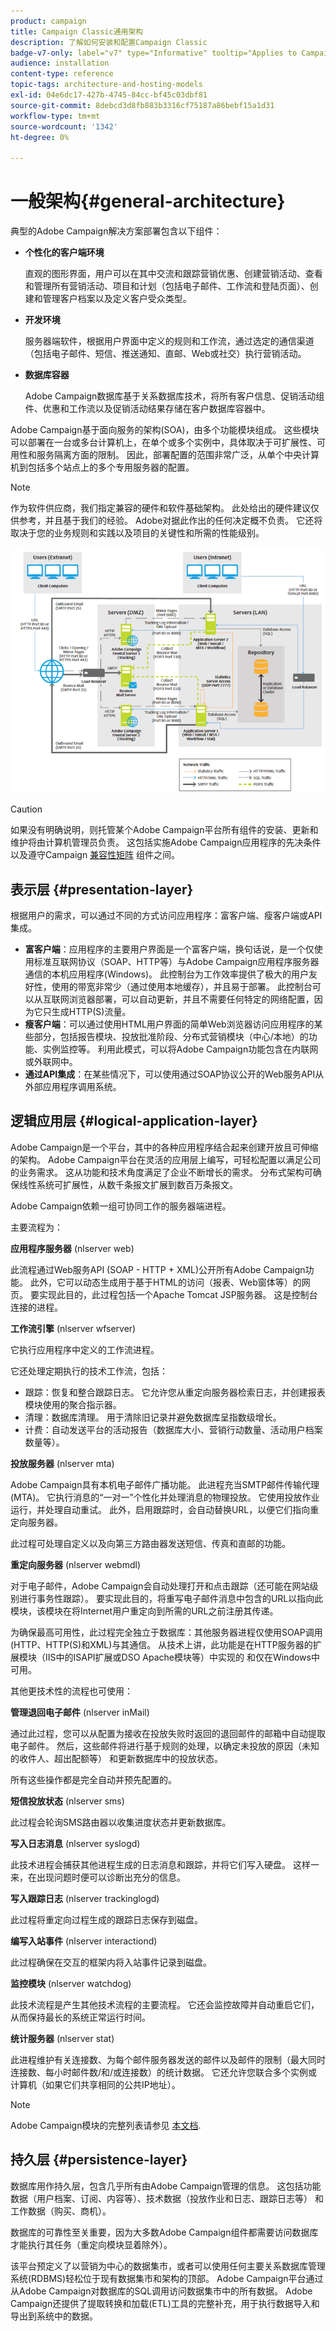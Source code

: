 ```yaml
---
product: campaign
title: Campaign Classic通用架构
description: 了解如何安装和配置Campaign Classic
badge-v7-only: label="v7" type="Informative" tooltip="Applies to Campaign Classic v7 only"
audience: installation
content-type: reference
topic-tags: architecture-and-hosting-models
exl-id: 04e6dc17-427b-4745-84cc-bf45c03dbf81
source-git-commit: 8debcd3d8fb883b3316cf75187a86bebf15a1d31
workflow-type: tm+mt
source-wordcount: '1342'
ht-degree: 0%

---
```


# 一般架构{#general-architecture}



典型的Adobe Campaign解决方案部署包含以下组件：

* **个性化的客户端环境**

   直观的图形界面，用户可以在其中交流和跟踪营销优惠、创建营销活动、查看和管理所有营销活动、项目和计划（包括电子邮件、工作流和登陆页面）、创建和管理客户档案以及定义客户受众类型。

* **开发环境**

   服务器端软件，根据用户界面中定义的规则和工作流，通过选定的通信渠道（包括电子邮件、短信、推送通知、直邮、Web或社交）执行营销活动。

* **数据库容器**

   Adobe Campaign数据库基于关系数据库技术，将所有客户信息、促销活动组件、优惠和工作流以及促销活动结果存储在客户数据库容器中。

Adobe Campaign基于面向服务的架构(SOA)，由多个功能模块组成。 这些模块可以部署在一台或多台计算机上，在单个或多个实例中，具体取决于可扩展性、可用性和服务隔离方面的限制。 因此，部署配置的范围非常广泛，从单个中央计算机到包括多个站点上的多个专用服务器的配置。

>[!NOTE]
>
>作为软件供应商，我们指定兼容的硬件和软件基础架构。 此处给出的硬件建议仅供参考，并且基于我们的经验。 Adobe对据此作出的任何决定概不负责。 它还将取决于您的业务规则和实践以及项目的关键性和所需的性能级别。

![](assets/s_ncs_install_architecture.png)

>[!CAUTION]
>
>如果没有明确说明，则托管某个Adobe Campaign平台所有组件的安装、更新和维护将由计算机管理员负责。 这包括实施Adobe Campaign应用程序的先决条件以及遵守Campaign [兼容性矩阵](../../rn/using/compatibility-matrix.md) 组件之间。

## 表示层 {#presentation-layer}

根据用户的需求，可以通过不同的方式访问应用程序：富客户端、瘦客户端或API集成。

* **富客户端**：应用程序的主要用户界面是一个富客户端，换句话说，是一个仅使用标准互联网协议（SOAP、HTTP等）与Adobe Campaign应用程序服务器通信的本机应用程序(Windows)。 此控制台为工作效率提供了极大的用户友好性，使用的带宽非常少（通过使用本地缓存），并且易于部署。 此控制台可以从互联网浏览器部署，可以自动更新，并且不需要任何特定的网络配置，因为它只生成HTTP(S)流量。
* **瘦客户端**：可以通过使用HTML用户界面的简单Web浏览器访问应用程序的某些部分，包括报告模块、投放批准阶段、分布式营销模块（中心/本地）的功能、实例监控等。 利用此模式，可以将Adobe Campaign功能包含在内联网或外联网中。
* **通过API集成**：在某些情况下，可以使用通过SOAP协议公开的Web服务API从外部应用程序调用系统。

## 逻辑应用层 {#logical-application-layer}

Adobe Campaign是一个平台，其中的各种应用程序结合起来创建开放且可伸缩的架构。 Adobe Campaign平台在灵活的应用层上编写，可轻松配置以满足公司的业务需求。 这从功能和技术角度满足了企业不断增长的需求。 分布式架构可确保线性系统可扩展性，从数千条报文扩展到数百万条报文。

Adobe Campaign依赖一组可协同工作的服务器端进程。

主要流程为：

**应用程序服务器** (nlserver web)

此流程通过Web服务API (SOAP - HTTP + XML)公开所有Adobe Campaign功能。 此外，它可以动态生成用于基于HTML的访问（报表、Web窗体等）的网页。 要实现此目的，此过程包括一个Apache Tomcat JSP服务器。 这是控制台连接的进程。

**工作流引擎** (nlserver wfserver)

它执行应用程序中定义的工作流进程。

它还处理定期执行的技术工作流，包括：

* 跟踪：恢复和整合跟踪日志。 它允许您从重定向服务器检索日志，并创建报表模块使用的聚合指示器。
* 清理：数据库清理。 用于清除旧记录并避免数据库呈指数级增长。
* 计费：自动发送平台的活动报告（数据库大小、营销行动数量、活动用户档案数量等）。

**投放服务器** (nlserver mta)

Adobe Campaign具有本机电子邮件广播功能。 此进程充当SMTP邮件传输代理(MTA)。 它执行消息的“一对一”个性化并处理消息的物理投放。 它使用投放作业运行，并处理自动重试。 此外，启用跟踪时，会自动替换URL，以便它们指向重定向服务器。

此过程可处理自定义以及向第三方路由器发送短信、传真和直邮的功能。

**重定向服务器** (nlserver webmdl)

对于电子邮件，Adobe Campaign会自动处理打开和点击跟踪（还可能在网站级别进行事务性跟踪）。 要实现此目的，将重写电子邮件消息中包含的URL以指向此模块，该模块在将Internet用户重定向到所需的URL之前注册其传递。

为确保最高可用性，此过程完全独立于数据库：其他服务器进程仅使用SOAP调用(HTTP、HTTP(S)和XML)与其通信。 从技术上讲，此功能是在HTTP服务器的扩展模块（IIS中的ISAPI扩展或DSO Apache模块等）中实现的 和仅在Windows中可用。

其他更技术性的流程也可使用：

**管理退回电子邮件** (nlserver inMail)

通过此过程，您可以从配置为接收在投放失败时返回的退回邮件的邮箱中自动提取电子邮件。 然后，这些邮件将进行基于规则的处理，以确定未投放的原因（未知的收件人、超出配额等） 和更新数据库中的投放状态。

所有这些操作都是完全自动并预先配置的。

**短信投放状态** (nlserver sms)

此过程会轮询SMS路由器以收集进度状态并更新数据库。

**写入日志消息** (nlserver syslogd)

此技术进程会捕获其他进程生成的日志消息和跟踪，并将它们写入硬盘。 这样一来，在出现问题时便可以诊断出充分的信息。

**写入跟踪日志** (nlserver trackinglogd)

此过程将重定向过程生成的跟踪日志保存到磁盘。

**编写入站事件** (nlserver interactiond)

此过程确保在交互的框架内将入站事件记录到磁盘。

**监控模块** (nlserver watchdog)

此技术流程是产生其他技术流程的主要流程。 它还会监控故障并自动重启它们，从而保持最长的系统正常运行时间。

**统计服务器** (nlserver stat)

此进程维护有关连接数、为每个邮件服务器发送的邮件以及邮件的限制（最大同时连接数、每小时邮件数/和/或连接数）的统计数据。 它还允许您联合多个实例或计算机（如果它们共享相同的公共IP地址）。

>[!NOTE]
>
>Adobe Campaign模块的完整列表请参见 [本文档](../../production/using/operating-principle.md).

## 持久层 {#persistence-layer}

数据库用作持久层，包含几乎所有由Adobe Campaign管理的信息。 这包括功能数据（用户档案、订阅、内容等）、技术数据（投放作业和日志、跟踪日志等） 和工作数据（购买、商机）。

数据库的可靠性至关重要，因为大多数Adobe Campaign组件都需要访问数据库才能执行其任务（重定向模块显着除外）。

该平台预定义了以营销为中心的数据集市，或者可以使用任何主要关系数据库管理系统(RDBMS)轻松位于现有数据集市和架构的顶部。 Adobe Campaign平台通过从Adobe Campaign对数据库的SQL调用访问数据集市中的所有数据。 Adobe Campaign还提供了提取转换和加载(ETL)工具的完整补充，用于执行数据导入和导出到系统中的数据。
